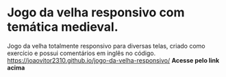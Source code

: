 # Jogo da velha responsivo com temática medieval.
 Jogo da velha totalmente responsivo para diversas telas, criado como exercício e possui comentários em inglês no código.
 https://joaovitor2310.github.io/jogo-da-velha-responsivo/
**Acesse pelo link acima**
